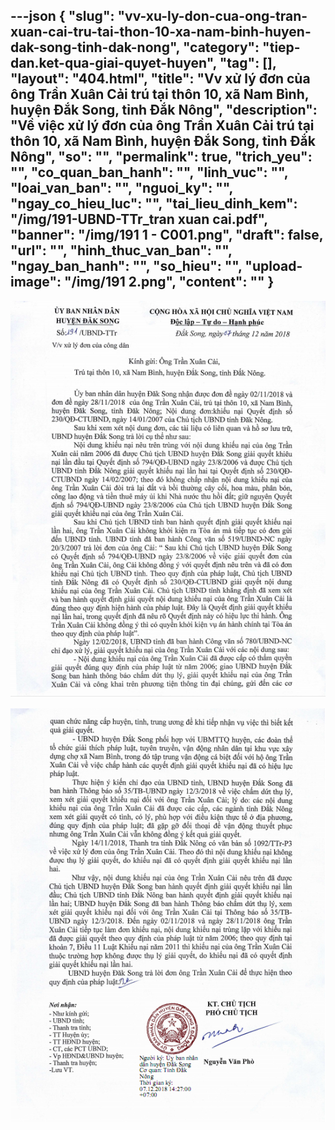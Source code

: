---json
{
    "slug": "vv-xu-ly-don-cua-ong-tran-xuan-cai-tru-tai-thon-10-xa-nam-binh-huyen-dak-song-tinh-dak-nong",
    "category": "tiep-dan.ket-qua-giai-quyet-huyen",
    "tag": [],
    "layout": "404.html",
    "title": "Vv xử lý đơn của ông Trần Xuân Cải trú tại thôn 10, xã Nam Bình, huyện Đắk Song, tỉnh Đắk Nông",
    "description": "Về việc xử lý đơn của ông Trần Xuân Cải trú tại thôn 10, xã Nam Bình, huyện Đắk Song, tỉnh Đắk Nông",
    "so": "",
    "permalink": true,
    "trich_yeu": "",
    "co_quan_ban_hanh": "",
    "linh_vuc": "",
    "loai_van_ban": "",
    "nguoi_ky": "",
    "ngay_co_hieu_luc": "",
    "tai_lieu_dinh_kem": "/img/191-UBND-TTr_tran xuan cai.pdf",
    "banner": "/img/191 1 - C001.png",
    "draft": false,
    "url": "",
    "hinh_thuc_van_ban": "",
    "ngay_ban_hanh": "",
    "so_hieu": "",
    "upload-image": "/img/191 2.png",
    "__content__": ""
}
---
<p><img alt="" src="/img/191 1.png" /></p>

<p><img alt="" src="/img/191 2.png" /></p>